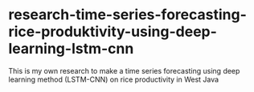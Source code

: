 # research-time-series-forecasting-rice-produktivity-using-deep-learning-lstm-cnn
This is my own research to make a time series forecasting using deep learning method (LSTM-CNN) on rice productivity in West Java 
